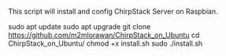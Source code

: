 
This script will install and config ChirpStack Server on Raspbian.

sudo apt update
sudo apt upgrade
git clone https://github.com/m2mlorawan/ChirpStack_on_Ubuntu
cd ChirpStack_on_Ubuntu/
chmod +x install.sh
sudo ./install.sh
